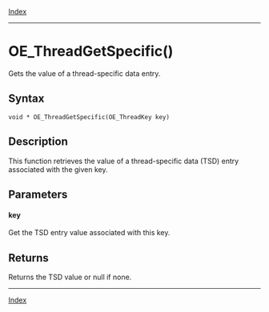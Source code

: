 [Index](index.md)

---
# OE_ThreadGetSpecific()

Gets the value of a thread-specific data entry.

## Syntax

    void * OE_ThreadGetSpecific(OE_ThreadKey key)
## Description 

This function retrieves the value of a thread-specific data (TSD) entry associated with the given key.



## Parameters

#### key

Get the TSD entry value associated with this key.

## Returns

Returns the TSD value or null if none.

---
[Index](index.md)

